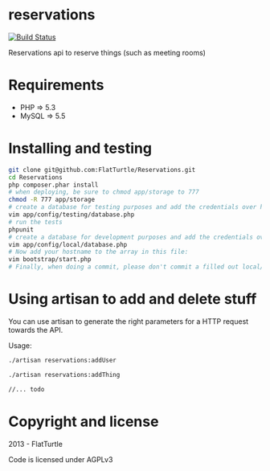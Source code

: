 reservations
============

[![Build Status](https://travis-ci.org/FlatTurtle/Reservations.png)](https://travis-ci.org/FlatTurtle/Reservations)

Reservations api to reserve things (such as meeting rooms)


Requirements 
=============

* PHP => 5.3
* MySQL => 5.5

Installing and testing
======================
```bash 
git clone git@github.com:FlatTurtle/Reservations.git
cd Reservations
php composer.phar install
# when deploying, be sure to chmod app/storage to 777
chmod -R 777 app/storage
# create a database for testing purposes and add the credentials over here:
vim app/config/testing/database.php
# run the tests
phpunit
# create a database for development purposes and add the credentials over here:
vim app/config/local/database.php
# Now add your hostname to the array in this file:
vim bootstrap/start.php
# Finally, when doing a commit, please don't commit a filled out local/database.php!
```

Using artisan to add and delete stuff
=====================================

You can use artisan to generate the right parameters for a HTTP request towards the API.

Usage:

```bash
./artisan reservations:addUser

./artisan reservations:addThing

//... todo
```

Copyright and license
=====================

2013 - FlatTurtle

Code is licensed under AGPLv3
